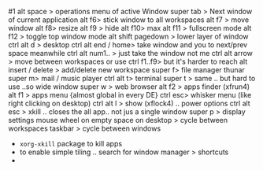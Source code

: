 #1
alt space > operations menu of active Window
super tab > Next window of current application
alt f6> stick window to all workspaces
alt f7 > move window
alt f8> resize
alt f9 > hide
alt f10> max
alt f11 > fullscreen mode
alt f12 > toggle top window mode
alt shift pagedown > lower layer of window
ctrl alt d > desktop
ctrl alt end / home> take window  and you to next/prev space
	meanwhile ctrl alt num1.. > just take the window not me
ctrl alt arrow > move between workspaces
	or use ctrl f1..f9> but it's harder to reach
alt insert / delete > add/delete new workspace
super f> file manager thunar
super m> mail / music player
ctrl alt t> terminal
	super t > same .. but hard to use ..so wide window
super w > web browser
alt f2 > apps finder (xfrun4)
alt f1 > apps menu {almost global in every DE}
ctrl esc> whisker menu (like right clicking on desktop)
ctrl alt l > show (xflock4) .. power options
ctrl alt esc > xkill .. closes the all app.. not jus a single window
super p > display settings
mouse wheel on 
	empty space on desktop > cycle between workspaces
	taskbar > cycle between windows
- `xorg-xkill` package to kill apps
- to enable simple tiling .. search for window manager > shortcuts
- 